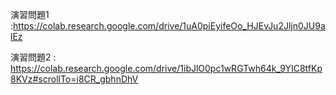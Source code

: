 演習問題1 :https://colab.research.google.com/drive/1uA0piEyifeOo_HJEvJu2Jljn0JU9alEz

演習問題2 : https://colab.research.google.com/drive/1ibJlO0pc1wRGTwh64k_9YIC8tfKp8KVz#scrollTo=i8CR_gbhnDhV
